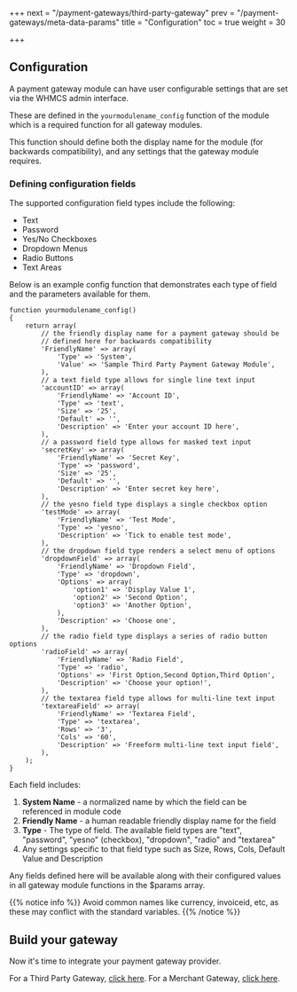 +++
next = "/payment-gateways/third-party-gateway"
prev = "/payment-gateways/meta-data-params"
title = "Configuration"
toc = true
weight = 30

+++

## Configuration

A payment gateway module can have user configurable settings that are set via the WHMCS admin interface.

These are defined in the `yourmodulename_config` function of the module which is a required function for all gateway modules.

This function should define both the display name for the module (for backwards compatibility), and any settings that the gateway module requires.

### Defining configuration fields

The supported configuration field types include the following:

* Text
* Password
* Yes/No Checkboxes
* Dropdown Menus
* Radio Buttons
* Text Areas

Below is an example config function that demonstrates each type of field and the parameters available for them.

```
function yourmodulename_config()
{
    return array(
        // the friendly display name for a payment gateway should be
        // defined here for backwards compatibility
        'FriendlyName' => array(
            'Type' => 'System',
            'Value' => 'Sample Third Party Payment Gateway Module',
        ),
        // a text field type allows for single line text input
        'accountID' => array(
            'FriendlyName' => 'Account ID',
            'Type' => 'text',
            'Size' => '25',
            'Default' => '',
            'Description' => 'Enter your account ID here',
        ),
        // a password field type allows for masked text input
        'secretKey' => array(
            'FriendlyName' => 'Secret Key',
            'Type' => 'password',
            'Size' => '25',
            'Default' => '',
            'Description' => 'Enter secret key here',
        ),
        // the yesno field type displays a single checkbox option
        'testMode' => array(
            'FriendlyName' => 'Test Mode',
            'Type' => 'yesno',
            'Description' => 'Tick to enable test mode',
        ),
        // the dropdown field type renders a select menu of options
        'dropdownField' => array(
            'FriendlyName' => 'Dropdown Field',
            'Type' => 'dropdown',
            'Options' => array(
                'option1' => 'Display Value 1',
                'option2' => 'Second Option',
                'option3' => 'Another Option',
            ),
            'Description' => 'Choose one',
        ),
        // the radio field type displays a series of radio button options
        'radioField' => array(
            'FriendlyName' => 'Radio Field',
            'Type' => 'radio',
            'Options' => 'First Option,Second Option,Third Option',
            'Description' => 'Choose your option!',
        ),
        // the textarea field type allows for multi-line text input
        'textareaField' => array(
            'FriendlyName' => 'Textarea Field',
            'Type' => 'textarea',
            'Rows' => '3',
            'Cols' => '60',
            'Description' => 'Freeform multi-line text input field',
        ),
    );
}
```

Each field includes:

1. **System Name** - a normalized name by which the field can be referenced in module code
2. **Friendly Name** - a human readable friendly display name for the field
3. **Type** - The type of field. The available field types are "text", "password", "yesno" (checkbox), "dropdown", "radio" and "textarea"
4. Any settings specific to that field type such as Size, Rows, Cols, Default Value and Description

Any fields defined here will be available along with their configured values in all gateway module functions in the $params array.

{{% notice info %}}
Avoid common names like currency, invoiceid, etc, as these may conflict with the standard variables.
{{% /notice %}}

## Build your gateway

Now it's time to integrate your payment gateway provider.

For a Third Party Gateway, [click here][third-party]. For a Merchant Gateway, [click here][merchant-gateway].

[third-party]: /payment-gateways/third-party-gateway "Third Party Gateway"
[merchant-gateway]: /payment-gateways/merchant-gateway "Merchant Gateway"
